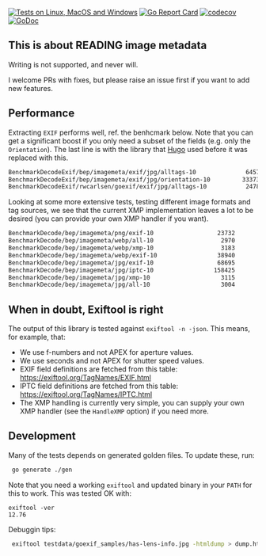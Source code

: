 [![Tests on Linux, MacOS and Windows](https://github.com/bep/imagemeta/workflows/Test/badge.svg)](https://github.com/bep/imagemeta/actions?query=workflow:Test)
[![Go Report Card](https://goreportcard.com/badge/github.com/bep/imagemeta)](https://goreportcard.com/report/github.com/bep/imagemeta)
[![codecov](https://codecov.io/gh/bep/imagemeta/branch/main/graph/badge.svg)](https://codecov.io/gh/bep/imagemeta)
[![GoDoc](https://godoc.org/github.com/bep/imagemeta?status.svg)](https://godoc.org/github.com/bep/imagemeta)

## This is about READING image metadata

Writing is not supported, and never will.

I welcome PRs with fixes, but please raise an issue first if you want to add new features.

## Performance

Extracting `EXIF` performs well, ref. the benhcmark below. Note that you can get a significant boost if you only need a subset of the fields (e.g. only the `Orientation`). The last line is with the library that [Hugo](https://github.com/gohugoio/hugo) used before it was replaced with this.

```bash
BenchmarkDecodeExif/bep/imagemeta/exif/jpg/alltags-10              64575             16883 ns/op            4288 B/op        161 allocs/op
BenchmarkDecodeExif/bep/imagemeta/exif/jpg/orientation-10         333732              3391 ns/op             409 B/op         10 allocs/op
BenchmarkDecodeExif/rwcarlsen/goexif/exif/jpg/alltags-10           24782             46589 ns/op          175552 B/op        812 allocs/op
```

Looking at some more extensive tests, testing different image formats and tag sources, we see that the current XMP implementation leaves a lot to be desired (you can provide your own XMP handler if you want). 

```bash
BenchmarkDecode/bep/imagemeta/png/exif-10                  23732             49936 ns/op            4300 B/op        162 allocs/op
BenchmarkDecode/bep/imagemeta/webp/all-10                   2970            391278 ns/op          177787 B/op       2430 allocs/op
BenchmarkDecode/bep/imagemeta/webp/xmp-10                   3183            369343 ns/op          139862 B/op       2265 allocs/op
BenchmarkDecode/bep/imagemeta/webp/exif-10                 38940             31184 ns/op           38075 B/op        171 allocs/op
BenchmarkDecode/bep/imagemeta/jpg/exif-10                  68695             17670 ns/op            4289 B/op        161 allocs/op
BenchmarkDecode/bep/imagemeta/jpg/iptc-10                 158425              7476 ns/op            1011 B/op         66 allocs/op
BenchmarkDecode/bep/imagemeta/jpg/xmp-10                    3115            367200 ns/op          139861 B/op       2264 allocs/op
BenchmarkDecode/bep/imagemeta/jpg/all-10                    3004            383872 ns/op          145157 B/op       2483 allocs/op
```

## When in doubt, Exiftool is right

The output of this library is tested against `exiftool -n -json`. This means, for example, that:

*  We use f-numbers and not APEX for aperture values.
*  We use seconds and not APEX for shutter speed values.
*  EXIF field definitions are fetched from this table:  https://exiftool.org/TagNames/EXIF.html
*  IPTC field definitions are fetched from this table:  https://exiftool.org/TagNames/IPTC.html
*  The XMP handling is currently very simple, you can supply your own XMP handler (see the `HandleXMP` option) if you need more.

## Development

Many of the tests depends on generated golden files. To update these, run:

```bash
 go generate ./gen
```

Note that you need a working `exiftool` and updated binary in your `PATH` for this to work. This was tested OK with:

```
exiftool -ver
12.76
```

Debuggin tips:

```bash
 exiftool testdata/goexif_samples/has-lens-info.jpg -htmldump > dump.html
 ```